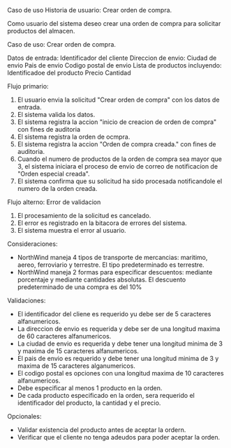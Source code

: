 Caso de uso
Historia de usuario: Crear orden de compra.

Como usuario del sistema deseo crear una orden de compra para solicitar productos del almacen.

Caso de uso: Crear orden de compra.

Datos de entrada:
	Identificador del cliente
	Direccion de envio:
	Ciudad de envio
	Pais de envio
	Codigo postal de envio
	Lista de productos incluyendo:
		Identificadoe del producto
		Precio
		Cantidad

Flujo primario:
1. El usuario envia la solicitud "Crear orden de compra" con los datos de entrada.
2. El sistema valida los datos.
3. El sistema registra la accion "inicio de creacion de orden de compra" con fines de auditoria
4. El sistema registra la orden de ocmpra.
5. El sistema registra la accion "Orden de compra <numero de orden> creada." con fines de auditoria.
6. Cuando el numero de productos de la orden de compra sea mayor que 3, el sistema iniciara el proceso de envio de correo de notificacion de "Orden especial creada".
7. El sistema confirma que su solicitud ha sido procesada notificandole el numero de la orden creada.

Flujo alterno: Error de validacion
1. El procesamiento de la solicitud es cancelado.
2. El error es registrado en la bitacora de errores del sistema.
3. El sistema muestra el error al usuario.

Consideraciones:
- NorthWind maneja 4 tipos de transporte de mercancias: maritimo, aereo, ferroviario y terrestre. El tipo predeterminado es terrestre.
- NorthWind maneja 2 formas para especificar descuentos: mediante porcentaje y mediante cantidades absolutas. El descuento predeterminado de una compra es del 10%

Validaciones:
- El identificador del cliene es requerido yu debe ser de 5 caracteres alfanumericos.
- La direccion de envio es requerida y debe ser de una longitud maxima de 60 caracteres alfanumericos.
- La ciudad de envio es requerida y debe tener una longitud minima de 3 y maxima de 15 caracteres alfanumericos.
- El pais de envio es requerido y debe tener una longitud minima de 3 y maxima de 15 caracteres alganumericos.
- El codigo postal es opciones con una longitud maxima de 10 caracteres alfanumericos.
- Debe especificar al menos 1 producto en la orden.
- De cada producto especificado en la orden, sera requerido el identificador del producto, la cantidad y el precio.

Opcionales:
- Validar existencia del producto antes de aceptar la ordern.
- Verificar que el cliente no tenga adeudos para poder aceptar la orden.

